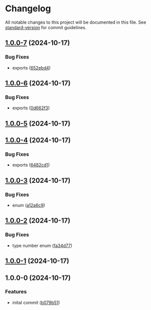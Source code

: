 # Changelog

All notable changes to this project will be documented in this file. See [standard-version](https://github.com/conventional-changelog/standard-version) for commit guidelines.

## [1.0.0-7](https://github.com/Liquid-JS/qrcode-generator/compare/v1.0.0-6...v1.0.0-7) (2024-10-17)


### Bug Fixes

* exports ([652ebd4](https://github.com/Liquid-JS/qrcode-generator/commit/652ebd4bed182b66210d47a25287e81241ffe97d))

## [1.0.0-6](https://github.com/Liquid-JS/qrcode-generator/compare/v1.0.0-5...v1.0.0-6) (2024-10-17)


### Bug Fixes

* exports ([0d662f3](https://github.com/Liquid-JS/qrcode-generator/commit/0d662f31b9ed61241b0de152dd7dabcac259154e))

## [1.0.0-5](https://github.com/Liquid-JS/qrcode-generator/compare/v1.0.0-4...v1.0.0-5) (2024-10-17)

## [1.0.0-4](https://github.com/Liquid-JS/qrcode-generator/compare/v1.0.0-3...v1.0.0-4) (2024-10-17)


### Bug Fixes

* exports ([6482cd1](https://github.com/Liquid-JS/qrcode-generator/commit/6482cd1101a260f24bc2fab5865a70bc1da718cb))

## [1.0.0-3](https://github.com/Liquid-JS/qrcode-generator/compare/v1.0.0-2...v1.0.0-3) (2024-10-17)


### Bug Fixes

* enum ([a12a6c9](https://github.com/Liquid-JS/qrcode-generator/commit/a12a6c97cb6fd138faf611328f2f0a4169e5006d))

## [1.0.0-2](https://github.com/Liquid-JS/qrcode-generator/compare/v1.0.0-1...v1.0.0-2) (2024-10-17)


### Bug Fixes

* type number enum ([fa34d77](https://github.com/Liquid-JS/qrcode-generator/commit/fa34d7778116417714deeb506e92b51f29db5251))

## [1.0.0-1](https://github.com/Liquid-JS/qrcode-generator/compare/v1.0.0-0...v1.0.0-1) (2024-10-17)

## 1.0.0-0 (2024-10-17)


### Features

* inital commit ([b079b51](https://github.com/Liquid-JS/qrcode-generator/commit/b079b51f584aee8f34e41abc87b31d290d5180b1))
